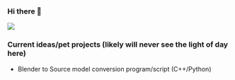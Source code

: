 ### Hi there 👋

<!--
**JRatMain/JRatMain** is a ✨ _special_ ✨ repository because its `README.md` (this file) appears on your GitHub profile.

Here are some ideas to get you started:

- 🔭 I’m currently working on ...
- 🌱 I’m currently learning ...
- 👯 I’m looking to collaborate on ...
- 🤔 I’m looking for help with ...
- 💬 Ask me about ...
- 📫 How to reach me: ...
- 😄 Pronouns: ...
- ⚡ Fun fact: ...
-->

<img src="https://github-readme-stats.vercel.app/api/top-langs/?username=JRatMain"/> <br>

### Current ideas/pet projects (likely will never see the light of day here)
<ul>
  <li>Blender to Source model conversion program/script (C++/Python)</li>
</ul>
